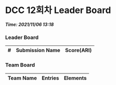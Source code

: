 # DCC 12회차 Leader Board
***Time: 2021/11/06 13:18***

### Leader Board

|#|Submission Name|Score(ARI)|
|:---:|:---:|:---:|

### Team Board

|Team Name|Entries|Elements|
|:---:|:---:|:---:|
